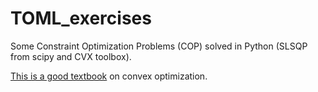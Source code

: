 # TOML_exercises

Some Constraint Optimization Problems (COP) solved in Python (SLSQP from scipy and CVX toolbox).

[This is a good textbook](https://web.stanford.edu/~boyd/cvxbook/bv_cvxbook.pdf) on convex optimization.
